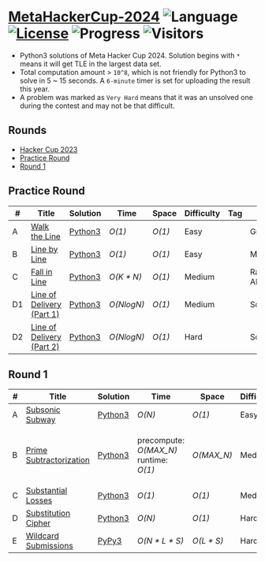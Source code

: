 # [MetaHackerCup-2024](https://www.facebook.com/codingcompetitions/hacker-cup) ![Language](https://img.shields.io/badge/language-Python3-orange.svg) [![License](https://img.shields.io/badge/license-MIT-blue.svg)](./LICENSE) ![Progress](https://img.shields.io/badge/progress-10%20%2F%210-ff69b4.svg) ![Visitors](https://visitor-badge.laobi.icu/badge?page_id=kamyu104.metahackercup.2024)

* Python3 solutions of Meta Hacker Cup 2024. Solution begins with `*` means it will get TLE in the largest data set.
* Total computation amount > `10^8`, which is not friendly for Python3 to solve in 5 ~ 15 seconds. A `6-minute` timer is set for uploading the result this year.
* A problem was marked as `Very Hard` means that it was an unsolved one during the contest and may not be that difficult.


## Rounds

* [Hacker Cup 2023](https://github.com/kamyu104/MetaHackerCup-2023)
* [Practice Round](https://github.com/kamyu104/MetaHackerCup-2024#practice-round)
* [Round 1](https://github.com/kamyu104/MetaHackerCup-2024#round-1)

## Practice Round
| # | Title | Solution | Time | Space | Difficulty | Tag | Note |
|---| ----- | -------- | ---- | ----- | ---------- | --- | ---- |
|A| [Walk the Line](https://www.facebook.com/codingcompetitions/hacker-cup/2024/practice-round/problems/A)| [Python3](./Practice%20Round/walk_the_line.py3) | _O(1)_ | _O(1)_ | Easy | | Greedy |
|B| [Line by Line](https://www.facebook.com/codingcompetitions/hacker-cup/2024/practice-round/problems/B)| [Python3](./Practice%20Round/line_by_line.py3) | _O(1)_ | _O(1)_ | Easy | | Math |
|C| [Fall in Line](https://www.facebook.com/codingcompetitions/hacker-cup/2024/practice-round/problems/C)| [Python3](./Practice%20Round/fall_in_line.py3) | _O(K * N)_ | _O(1)_ | Medium | | Randomized Algorithm |
|D1| [Line of Delivery (Part 1)](https://www.facebook.com/codingcompetitions/hacker-cup/2024/practice-round/problems/D1)| [Python3](./Practice%20Round/line_of_delivery_part_1.py3) | _O(NlogN)_ | _O(1)_ | Medium | | Sort |
|D2| [Line of Delivery (Part 2)](https://www.facebook.com/codingcompetitions/hacker-cup/2024/practice-round/problems/D2)| [Python3](./Practice%20Round/line_of_delivery_part_2.py3) | _O(NlogN)_ | _O(1)_ | Hard | | Sort |

## Round 1
| # | Title | Solution | Time | Space | Difficulty | Tag | Note |
|---| ----- | -------- | ---- | ----- | ---------- | --- | ---- |
|A| [Subsonic Subway](https://www.facebook.com/codingcompetitions/hacker-cup/2024/round-1/problems/A)| [Python3](./Round%201/subsonic_subway.py3) | _O(N)_ | _O(1)_ | Easy | | Math |
|B| [Prime Subtractorization](https://www.facebook.com/codingcompetitions/hacker-cup/2024/round-1/problems/B)| [Python3](./Round%201/prime_subtractorization.py3) | precompute: _O(MAX_N)_<br>runtime: _O(1)_ | _O(MAX_N)_ | Medium | | Number Theory, `Linear Sieve of Eratosthenes`, DP |
|C| [Substantial Losses](https://www.facebook.com/codingcompetitions/hacker-cup/2024/practice-round/problems/C)| [Python3](./Round%201/substantial_losses.py3) | _O(1)_ | _O(1)_ | Medium | | Expected Value |
|D| [Substitution Cipher](https://www.facebook.com/codingcompetitions/hacker-cup/2024/round-1/problems/D)| [Python3](./Round%201/substitution_cipher.py3) | _O(N)_ | _O(1)_ | Hard | | Greedy, DP |
|E| [Wildcard Submissions](https://www.facebook.com/codingcompetitions/hacker-cup/2024/round-1/problems/E)| [PyPy3](./Round%201/wildcard_submissions.py3) | _O(N * L * S)_ | _O(L * S)_ | Hard | | DP |
